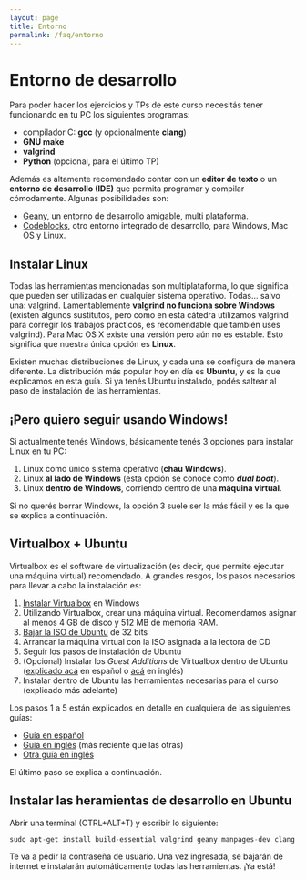 ```yaml
---
layout: page
title: Entorno
permalink: /faq/entorno
---
```


Entorno de desarrollo
=========

Para poder hacer los ejercicios y TPs de este curso necesitás tener funcionando en tu PC los siguientes programas:

*   compilador C: **gcc** (y opcionalmente **clang**)
*   **GNU make**
*   **valgrind**
*   **Python** (opcional, para el último TP)

Además es altamente recomendado contar con un **editor de texto** o un **entorno de desarrollo (IDE)** que permita programar y compilar cómodamente. Algunas posibilidades son:

*   [Geany](http://www.geany.org/), un entorno de desarrollo amigable, multi plataforma.
*   [Codeblocks](http://www.codeblocks.org/), otro entorno integrado de desarrollo, para Windows, Mac OS y Linux.

## Instalar Linux

Todas las herramientas mencionadas son multiplataforma, lo que significa que pueden ser utilizadas en cualquier sistema operativo. Todas... salvo una: valgrind. Lamentablemente **valgrind no funciona sobre Windows** (existen algunos sustitutos, pero como en esta cátedra utilizamos valgrind para corregir los trabajos prácticos, es recomendable que también uses valgrind). Para Mac OS X existe una versión pero aún no es estable. Esto significa que nuestra única opción es **Linux**.

Existen muchas distribuciones de Linux, y cada una se configura de manera diferente. La distribución más popular hoy en día es **Ubuntu**, y es la que explicamos en esta guía. Si ya tenés Ubuntu instalado, podés saltear al paso de instalación de las herramientas.

## ¡Pero quiero seguir usando Windows!

Si actualmente tenés Windows, básicamente tenés 3 opciones para instalar Linux en tu PC:

1.  Linux como único sistema operativo (**chau Windows**).
1.  Linux **al lado de Windows** (esta opción se conoce como **_dual boot_**).
1.  Linux **dentro de Windows**, corriendo dentro de una **máquina virtual**.

Si no querés borrar Windows, la opción 3 suele ser la más fácil y es la que se explica a continuación.</div>

## Virtualbox + Ubuntu

Virtualbox es el software de virtualización (es decir, que permite ejecutar una máquina virtual) recomendado. A grandes resgos, los pasos necesarios para llevar a cabo la instalación es:

1.  [Instalar Virtualbox](http://www.virtualbox.org/wiki/Downloads) en Windows
1.  Utilizando Virtualbox, crear una máquina virtual. Recomendamos asignar al menos 4 GB de disco y 512 MB de memoria RAM.
1.  [Bajar la ISO de Ubuntu](http://www.ubuntu.com/getubuntu/download) de 32 bits
1.  Arrancar la máquina virtual con la ISO asignada a la lectora de CD
1.  Seguir los pasos de instalación de Ubuntu
1.  (Opcional) Instalar los _Guest Additions_ de Virtualbox dentro de Ubuntu ([explicado acá](http://reciclado100.blogspot.com.ar/2009/02/como-instalar-guest-additions.html) en español o [acá](http://helpdeskgeek.com/linux-tips/install-virtualbox-guest-additions-in-ubuntu/) en inglés)
1.  Instalar dentro de Ubuntu las herramientas necesarias para el curso (explicado más adelante)

Los pasos 1 a 5 están explicados en detalle en cualquiera de las siguientes guías:

*   [Guía en español](http://www.arturogoga.com/2008/02/19/linux-en-windows-con-virtual-box-ubuntu/)
*   [Guía en inglés](http://www.psychocats.net/ubuntu/virtualbox) (más reciente que las otras)
*   [Otra guía en inglés](http://aruljohn.com/info/virtualbox/)

El último paso se explica a continuación.

## Instalar las heramientas de desarrollo en Ubuntu

Abrir una terminal (CTRL+ALT+T) y escribir lo siguiente:

``` cpp
sudo apt-get install build-essential valgrind geany manpages-dev clang gdb
```

Te va a pedir la contraseña de usuario. Una vez ingresada, se bajarán de internet e instalarán automáticamente todas las herramientas. ¡Ya está!